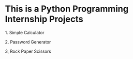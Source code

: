 # This is a Python Programming Internship Projects

<p>1. Simple Calculator</p>

<p>2. Password Generator</p>

<p>3, Rock Paper Scissors</p>
